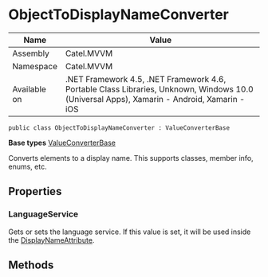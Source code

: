 

# ObjectToDisplayNameConverter

Name|Value
---|---
Assembly|Catel.MVVM
Namespace|Catel.MVVM
Available on|.NET Framework 4.5, .NET Framework 4.6, Portable Class Libraries, Unknown, Windows 10.0 (Universal Apps), Xamarin - Android, Xamarin - iOS

```
public class ObjectToDisplayNameConverter : ValueConverterBase
```

**Base types**
[ValueConverterBase](/Catel.MVVM\Catel\MVVM\Converters\ValueConverterBase.md)


Converts elements to a display name. This supports classes, member info, enums, etc.



## Properties

### LanguageService

Gets or sets the language service. If this value is set, it will be used inside the [DisplayNameAttribute](#).



## Methods

